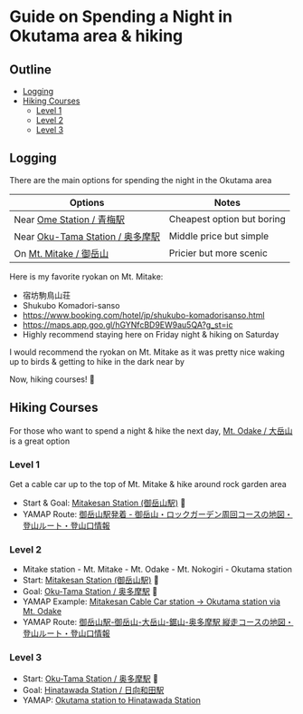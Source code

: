 # Guide on Spending a Night in Okutama area & hiking

## Outline<!-- omit in toc -->
* [Logging](#logging)
* [Hiking Courses](#hiking-courses)
  * [Level 1](#level-1)
  * [Level 2](#level-2)
  * [Level 3](#level-3)

## Logging

There are the main options for spending the night in the Okutama area

| Options                                                                   | Notes                      |
| ------------------------------------------------------------------------- | -------------------------- |
| Near [Ome Station / 青梅駅](https://goo.gl/maps/vRuULkJ2HUb8iCFU7)        | Cheapest option but boring |
| Near [Oku-Tama Station / 奥多摩駅](https://goo.gl/maps/BVDgqUqhwfuvGW1W7) | Middle price but simple    |
| On [Mt. Mitake / 御岳山](https://goo.gl/maps/z2swFPzhyYByctbg6)           | Pricier but more scenic    |

Here is my favorite ryokan on Mt. Mitake:
* 宿坊駒鳥山荘
* Shukubo Komadori-sanso
* <https://www.booking.com/hotel/jp/shukubo-komadorisanso.html>
* <https://maps.app.goo.gl/hGYNfcBD9EW9au5QA?g_st=ic>
* Highly recommend staying here on Friday night & hiking on Saturday

I would recommend the ryokan on Mt. Mitake as it was pretty nice waking up to birds & getting to hike in the dark near by

Now, hiking courses! 💪

## Hiking Courses

For those who want to spend a night & hike the next day, [Mt. Odake / 大岳山](https://goo.gl/maps/3VXW6QA6dpMBwmAT9) is a great option

### Level 1
Get a cable car up to the top of Mt. Mitake & hike around rock garden area
* Start & Goal: [Mitakesan Station (御岳山駅)](https://goo.gl/maps/jNDCgVSNQjeFnu926) 🚞
* YAMAP Route: [御岳山駅発着 - 御岳山・ロックガーデン周回コースの地図・登山ルート・登山口情報](https://yamap.com/model-courses/19800)

### Level 2
* Mitake station - Mt. Mitake - Mt. Odake - Mt. Nokogiri - Okutama station
* Start: [Mitakesan Station (御岳山駅)](https://goo.gl/maps/jNDCgVSNQjeFnu926) 🚞
* Goal: [Oku-Tama Station / 奥多摩駅](https://goo.gl/maps/BVDgqUqhwfuvGW1W7) 🚂
* YAMAP Example: [Mitakesan Cable Car station -> Okutama station via Mt. Odake](https://yamap.com/activities/19548046)
* YAMAP Route: [御岳山駅-御岳山-大岳山-鋸山-奥多摩駅 縦走コースの地図・登山ルート・登山口情報](https://yamap.com/model-courses/11783)

### Level 3
* Start: [Oku-Tama Station / 奥多摩駅](https://goo.gl/maps/BVDgqUqhwfuvGW1W7) 🚂
* Goal: [Hinatawada Station / 日向和田駅](https://goo.gl/maps/amGd4fvxwNWmUV3t7)
* YAMAP: [Okutama station to Hinatawada Station](https://yamap.com/plans/code/zjaEaqtBjetpO58sqdxvyLgyDLeEIAXhQXw_z_ORGt6ou_h0lJz-Nprsu4Nsa1tykL4)
